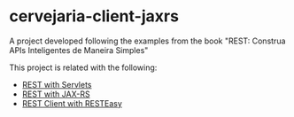 # cervejaria-client-jaxrs
A project developed following the examples from the book "REST: Construa APIs Inteligentes de Maneira Simples"

This project is related with the following:
<ul>
<li><a href="https://github.com/LuizParo/cervejaria-servlets">REST with Servlets</a></li>
<li><a href="https://github.com/LuizParo/cervejaria-jax-rs">REST with JAX-RS</a></li>
<li><a href="https://github.com/LuizParo/cervejaria-client-resteasy">REST Client with RESTEasy</a></li>
</ul>

